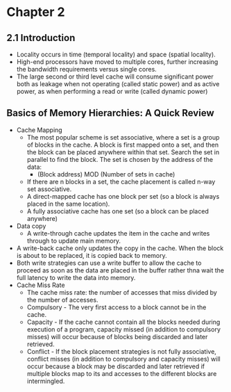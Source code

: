 # Chapter 2

## 2.1 Introduction
- Locality occurs in time (temporal locality) and space (spatial locality).
- High-end processors have moved to multiple cores, further increasing the bandwidth requirements versus single cores.
- The large second or third level cache will consume significant power both as leakage when not operating (called static power) and as active power, as when performing a read or write (called dynamic power)

## Basics of Memory Hierarchies: A Quick Review
- Cache Mapping
  - The most popular scheme is set associative, where a set is a group of blocks in the cache. A block is first mapped onto a set, and then the block can be placed anywhere within that set. Search the set in parallel to find the block. The set is chosen by the address of the data:
    - (Block address) MOD (Number of sets in cache)
  - If there are n blocks in a set, the cache placement is called n-way set associative.
  - A direct-mapped cache has one block per set (so a block is always placed in the same location).
  - A fully associative cache has one set (so a block can be placed anywhere)
- Data copy
  - A write-through cache updates the item in the cache and writes through to update main memory.
 - A write-back cache only updates the copy in the cache. When the block is about to be replaced, it is copied back to memory.
 - Both write strategies can use a write buffer to allow the cache to proceed as soon as the data are placed in the buffer rather thna wait the full latency to write the data into memory.
- Cache Miss Rate
  - The cache miss rate: the number of accesses that miss divided by the number of accesses.
  - Compulsory - The very first access to a block cannot be in the cache.
  - Capacity - If the cache cannot contain all the blocks needed during execution of a program, capacity missed (in addition to compulsory misses) will occur because of blocks being discarded and later retrieved.
  - Conflict - If the block placement strategies is not fully associative, conflict misses (in addition to compulsory and capacity misses) will occur because a block may be discarded and later retrieved if multiple blocks map to its and accesses to the different blocks are intermingled.
